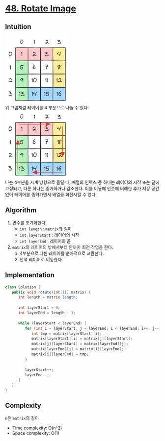 # [48. Rotate Image](https://leetcode.com/problems/rotate-image/)

## Intuition
![0048-01.png](../img/0048-01.png)\
위 그림처럼 레이어를 4 부분으로 나눌 수 있다.\
![0048-01.png](../img/0048-02.png)\
나눈 4부분을 시계 방향으로 돌릴 때, 배열의 인덱스 중 하나는 레이어의 시작 또는 끝에 고정되고, 다른 하나는 증가하거나 감소한다.
이를 이용해 인풋에 비례한 추가 저장 공간 없이 레이어를 좁혀가면서 배열을 회전시킬 수 있다.




## Algorithm
1. 변수를 초기화한다.
   - `int length` : `matrix`의 길이
   - `int layerStart` : 레이어의 시작
   - `int layerEnd` : 레이어의 끝
2. `matrix`의 레이어의 밖에서부터 안까지 회전 작업을 한다.
   1. 4부분으로 나뉜 레이어를 순차적으로 교환한다.
   2. 안쪽 레이어로 이동한다.

## Implementation
```java
class Solution {
   public void rotate(int[][] matrix) {
      int length = matrix.length;

      int layerStart = 0;
      int layerEnd = length - 1;

      while (layerStart < layerEnd) {
         for (int i = layerStart, j = layerEnd; i < layerEnd; i++, j--) {
            int tmp = matrix[layerStart][i];
            matrix[layerStart][i] = matrix[j][layerStart];
            matrix[j][layerStart] = matrix[layerEnd][j];
            matrix[layerEnd][j] = matrix[i][layerEnd];
            matrix[i][layerEnd] = tmp;
         }

         layerStart++;
         layerEnd--;
      }
   }
}
```

## Complexity
`n`은 `matrix`의 길이
- Time complexity: O(n^2)
- Space complexity: O(1)

